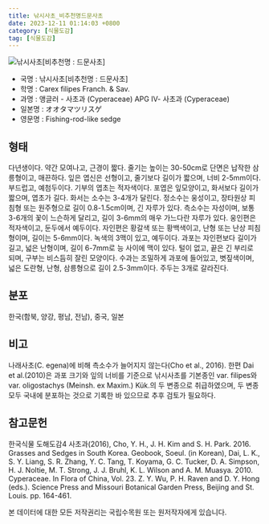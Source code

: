 ```yaml
---
title: 낚시사초_비추천명드문사초
date: 2023-12-11 01:14:03 +0800
category: [식물도감]
tag: [식물도감]
---
```




![낚시사초[비추천명 : 드문사초]](/fileUpload/plants/basic/Cyperaceae/Carex/4991/1_th2.JPG)
- 국명 : 낚시사초[비추천명 : 드문사초]
- 학명 : Carex filipes Franch. & Sav.
- 과명 : 앵글러 - 사초과 (Cyperaceae) APG Ⅳ- 사초과 (Cyperaceae)
- 일본명 : オオタマツリスゲ
- 영문명 : Fishing-rod-like sedge


## 형태
다년생이다. 약간 모여나고, 근경이 짧다. 줄기는 높이는 30-50cm로 단면은 납작한 삼릉형이고, 매끈하다. 잎은 엽신은 선형이고, 줄기보다 길이가 짧으며, 너비 2-5mm이다. 부드럽고, 예첨두이다. 기부의 엽초는 적자색이다. 포엽은 잎모양이고, 화서보다 길이가 짧으며, 엽초가 길다. 화서는 소수는 3-4개가 달린다. 정소수는 웅성이고, 장타원상 피침형 또는 원주형으로 길이 0.8-1.5cm이며, 긴 자루가 있다. 측소수는 자성이며, 보통 3-6개의 꽃이 느슨하게 달리고, 길이 3-6mm의 매우 가느다란 자루가 있다. 웅인편은 적자색이고, 둔두에서 예두이다. 자인편은 황갈색 또는 황백색이고, 난형 또는 난상 피침형이며, 길이는 5-6mm이다. 녹색의 3맥이 있고, 예두이다. 과포는 자인편보다 길이가 길고, 넓은 난형이며, 길이 6-7mm로 능 사이에 맥이 있다. 털이 없고, 끝은 긴 부리로 되며, 구부는 비스듬히 잘린 모양이다. 수과는 조밀하게 과포에 들어있고, 볏짚색이며, 넓은 도란형, 난형, 삼릉형으로 길이 2.5-3mm이다. 주두는 3개로 갈라진다.
## 분포
한국(함북, 양강, 평남, 전남), 중국, 일본
## 비고
나래사초(C. egena)에 비해 측소수가 늘어지지 않는다(Cho et al., 2016). 한편 Dai et al.(2010)은 과포 크기와 잎의 너비를 기준으로 낚시사초를 기본종인 var. filipes와 var. oligostachys (Meinsh. ex Maxim.) Kük.의 두 변종으로 취급하였으며, 두 변종 모두 국내에 분포하는 것으로 기록한 바 있으므로 추후 검토가 필요하다.
## 참고문헌
한국식물 도해도감4 사초과(2016), Cho, Y. H., J. H. Kim and S. H. Park. 2016. Grasses and Sedges in South Korea. Geobook, Soeul. (in Korean), Dai, L. K., S. Y. Liang, S. R. Zhang, Y. C. Tang, T. Koyama, G. C. Tucker, D. A. Simpson, H. J. Noltie, M. T. Strong, J. J. Bruhl, K. L. Wilson and A. M. Muasya. 2010. Cyperaceae. In Flora of China, Vol. 23. Z. Y. Wu, P. H. Raven and D. Y. Hong (eds.). Science Press and Missouri Botanical Garden Press, Beijing and St. Louis. pp. 164-461.






본 데이터에 대한 모든 저작권리는 국립수목원 또는 원저작자에게 있습니다.
